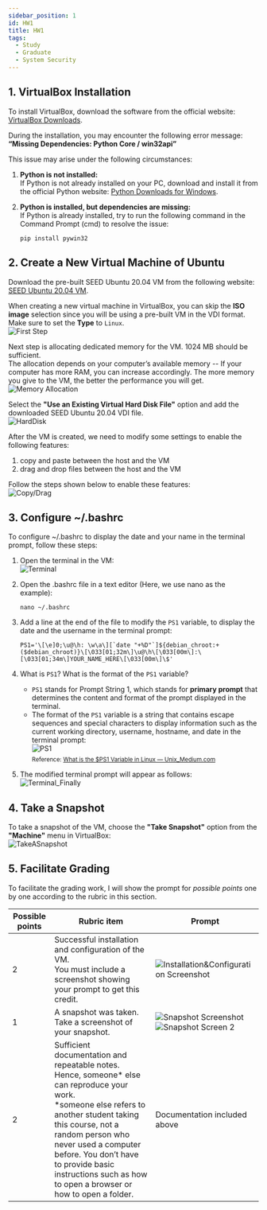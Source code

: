 ```yaml
---
sidebar_position: 1
id: HW1
title: HW1
tags:
  - Study
  - Graduate
  - System Security
---
```


## 1. VirtualBox Installation

To install VirtualBox, download the software from the official website: [VirtualBox Downloads](https://www.virtualbox.org/wiki/Downloads).

During the installation, you may encounter the following error message:  
**“Missing Dependencies: Python Core / win32api”**

This issue may arise under the following circumstances:
1. **Python is not installed:**  
    If Python is not already installed on your PC, download and install it from the official Python website: [Python Downloads for Windows](https://www.python.org/downloads/windows/).

2. **Python is installed, but dependencies are missing:**  
    If Python is already installed, try to run the following command in the Command Prompt (cmd) to resolve the issue:  
    ```shell
    pip install pywin32
    ```

<div style="page-break-before: always;"></div>

## 2. Create a New Virtual Machine of Ubuntu

Download the pre-built SEED Ubuntu 20.04 VM from the following website: [SEED Ubuntu 20.04 VM](https://seedsecuritylabs.org/labsetup.html).


When creating a new virtual machine in VirtualBox, you can skip the **ISO image** selection since you will be using a pre-built VM in the VDI format.  
Make sure to set the **Type** to `Linux`.  
![First Step](https://jcqn.oss-cn-beijing.aliyuncs.com/img_blog/523SS/HW1/2-1.png)

Next step is allocating dedicated memory for the VM. 1024 MB should be sufficient.  
The allocation depends on your computer’s available memory -- If your computer has more RAM, you can increase accordingly. The more memory you give to the VM, the better the performance you will get.  
![Memory Allocation](https://jcqn.oss-cn-beijing.aliyuncs.com/img_blog/523SS/HW1/2-2.png)

Select the **"Use an Existing Virtual Hard Disk File"** option and add the downloaded SEED Ubuntu 20.04 VDI file.  
![HardDisk](https://jcqn.oss-cn-beijing.aliyuncs.com/img_blog/523SS/HW1/2-3.png)

After the VM is created, we need to modify some settings to enable the following features:  
1. copy and paste between the host and the VM
2. drag and drop files between the host and the VM  

Follow the steps shown below to enable these features:  
![Copy/Drag](https://jcqn.oss-cn-beijing.aliyuncs.com/img_blog/523SS/HW1/2-4.png)

<div style="page-break-before: always;"></div>

## 3. Configure ~/.bashrc

To configure ~/.bashrc to display the date and your name in the terminal prompt, follow these steps:  
1. Open the terminal in the VM:  
![Terminal](https://jcqn.oss-cn-beijing.aliyuncs.com/img_blog/523SS/HW1/3-1.png)

2. Open the .bashrc file in a text editor (Here, we use nano as the example):  
    ```shell
    nano ~/.bashrc
    ```

3. Add a line at the end of the file to modify the `PS1` variable, to display the date and the username in the terminal prompt:  
    ```shell
    PS1='\[\e]0;\u@\h: \w\a\][`date "+%D"`]${debian_chroot:+($debian_chroot)}\[\033[01;32m\]\u@\h\[\033[00m\]:\[\033[01;34m\]YOUR_NAME_HERE\[\033[00m\]\$'
    ```

4. What is `PS1`? What is the format of the `PS1` variable?  
    - `PS1` stands for Prompt String 1, which stands for **primary prompt** that determines the content and format of the prompt displayed in the terminal.  
    - The format of the `PS1` variable is a string that contains escape sequences and special characters to display information such as the current working directory, username, hostname, and date in the terminal prompt:  
    ![PS1](https://jcqn.oss-cn-beijing.aliyuncs.com/img_blog/523SS/HW1/3-2.png)  
    <sub>Reference: [What is the $PS1 Variable in Linux — Unix_Medium.com](https://medium.com/@linuxadminhacks/what-is-the-ps1-variable-in-linux-unix-9932e981c276)</sub>

5. The modified terminal prompt will appear as follows:  
![Terminal_Finally](https://jcqn.oss-cn-beijing.aliyuncs.com/img_blog/523SS/HW1/3-3.png)

<div style="page-break-before: always;"></div>

## 4. Take a Snapshot
To take a snapshot of the VM, choose the **"Take Snapshot"** option from the **"Machine"** menu in VirtualBox:  
![TakeASnapshot](https://jcqn.oss-cn-beijing.aliyuncs.com/img_blog/523SS/HW1/4-1.png)

<div style="page-break-before: always;"></div>

## 5. Facilitate Grading
To facilitate the grading work, I will show the prompt for *possible points* one by one according to the rubric in this section.

| Possible points | Rubric item                                                                                                      | Prompt        |
|------------------|-----------------------------------------------------------------------------------------------------------------|-------------------|
| 2                | Successful installation and configuration of the VM. <br /> You must include a screenshot showing your prompt to get this credit. | ![Installation&Configuration Screenshot](https://jcqn.oss-cn-beijing.aliyuncs.com/img_blog/523SS/HW1/5-1.png) |
| 1                | A snapshot was taken. Take a screenshot of your snapshot.                                                      | ![Snapshot Screenshot](https://jcqn.oss-cn-beijing.aliyuncs.com/img_blog/523SS/HW1/5-2.png) <br /> ![Snapshot Screen 2](https://jcqn.oss-cn-beijing.aliyuncs.com/img_blog/523SS/HW1/5-3.png) |
| 2                | Sufficient documentation and repeatable notes. Hence, someone* else can reproduce your work. <br /> *someone else refers to another student taking this course, not a random person who never used a computer before. You don’t have to provide basic instructions such as how to open a browser or how to open a folder.                  | Documentation included above |